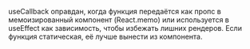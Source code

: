 useCallback оправдан, когда функция передаётся как пропс в мемоизированный компонент (React.memo) или используется в useEffect как зависимость, чтобы избежать лишних рендеров. Если функция статическая, её лучше вынести из компонента.